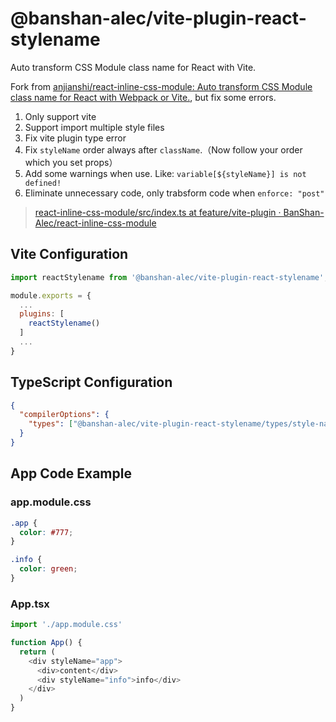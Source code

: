# @banshan-alec/vite-plugin-react-stylename

Auto transform CSS Module class name for React with Vite.

Fork from [anjianshi/react-inline-css-module: Auto transform CSS Module class name for React with Webpack or Vite.](https://github.com/anjianshi/react-inline-css-module), but fix some errors.

1. Only support vite
2. Support import multiple style files
3. Fix vite plugin type error
4. Fix `styleName` order always after `className`.（Now follow your order which you set props）
5. Add some warnings when use. Like: `variable[${styleName}] is not defined!`
6. Eliminate unnecessary code, only trabsform code when `enforce: "post"` 
> [react-inline-css-module/src/index.ts at feature/vite-plugin · BanShan-Alec/react-inline-css-module](https://github.com/BanShan-Alec/react-inline-css-module/blob/feature/vite-plugin/src/index.ts)


## Vite Configuration

```javascript
import reactStylename from '@banshan-alec/vite-plugin-react-stylename';

module.exports = {
  ...
  plugins: [
    reactStylename()
  ]
  ...
}
```

## TypeScript Configuration

```json
{
  "compilerOptions": {
    "types": ["@banshan-alec/vite-plugin-react-stylename/types/style-name"]
  }
}
```

## App Code Example

### app.module.css

```css
.app {
  color: #777;
}

.info {
  color: green;
}
```

### App.tsx

```js
import './app.module.css'

function App() {
  return (
    <div styleName="app">
      <div>content</div>
      <div styleName="info">info</div>
    </div>
  )
}
```
